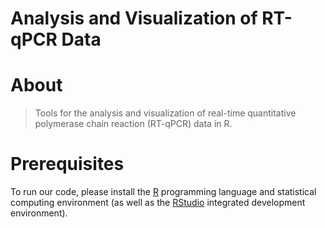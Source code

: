 # Analysis and Visualization of RT-qPCR Data

# About
> Tools for the analysis and visualization of real-time quantitative polymerase chain reaction (RT-qPCR) data in R.

# Prerequisites
To run our code, please install the [R](https://www.r-project.org/) programming language and statistical computing environment (as well as the [RStudio](https://rstudio.com/) integrated development environment).